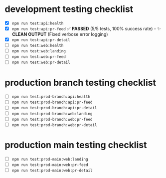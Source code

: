 # development testing checklist

- [x] `npm run test:api:health`
- [x] `npm run test:api:pr-feed` ✅ **PASSED** (5/5 tests, 100% success rate) - ✨ **CLEAN OUTPUT** (Fixed verbose error logging)
- [x] `npm run test:api:pr-detail`
- [ ] `npm run test:web:health`
- [ ] `npm run test:web:landing`
- [ ] `npm run test:web:pr-feed`
- [ ] `npm run test:web:pr-detail`

# production branch testing checklist

- [ ] `npm run test:prod-branch:api:health`
- [ ] `npm run test:prod-branch:api:pr-feed`
- [ ] `npm run test:prod-branch:api:pr-detail`
- [ ] `npm run test:prod-branch:web:landing`
- [ ] `npm run test:prod-branch:web:pr-feed`
- [ ] `npm run test:prod-branch:web:pr-detail`

# production main testing checklist

- [ ] `npm run test:prod-main:web:landing`
- [ ] `npm run test:prod-main:web:pr-feed`
- [ ] `npm run test:prod-main:web:pr-detail`
